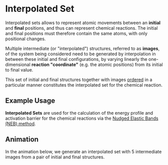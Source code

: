 # Interpolated Set

Interpolated sets allows to represent atomic movements between an **initial** and **final** positions, and thus can represent chemical reactions. The initial and final positions must therefore contain the same atoms, with only positional changes.

Multiple intermediate (or "interpolated") structures, referred to as **images**, of the system being considered need to be generated by interpolation in between these initial and final configurations, by varying linearly the one-dimensional **reaction "coordinate"** (e.g. the atomic positions) from its initial to final value. 

This set of initial and final structures together with images [ordered](../../../entities-general/sets.md) in a particular manner constitutes the interpolated set for the chemical reaction.

## Example Usage


**Interpolated Sets** are used for the calculation of the energy profile and activation barrier for the chemical reactions via the [Nudged Elastic Bands (NEB) method](../../../tutorials/dft/chemical/reaction-profile-qe.md).

## Animation

In the animation below, we generate an interpolated set with 5 intermediate images from a pair of initial and final structures.

<img data-gifffer="/images/materials-designer/generate-interpolated-set.gif" />
